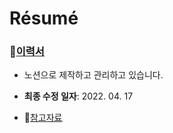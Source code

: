 # Résumé

### 🔗[이력서](https://resume-taemo.notion.site)

- 노션으로 제작하고 관리하고 있습니다.

- **최종 수정 일자**: 2022. 04. 17

- 🔗[참고자료](https://wonny.space/writing/work/engineer-resume)
